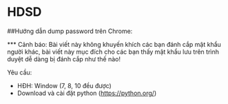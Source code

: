 # HDSD
##Hướng dẫn dump password trên Chrome:

*** Cảnh báo: Bài viết này không khuyến khích các bạn đánh cắp mật khẩu người khác, bài viết này mục đích cho các bạn thấy mật khẩu lưu trên trình duyệt dễ dàng bị đánh cắp như thế nào!

Yêu cầu:
- HĐH: Window (7, 8, 10 đều được)
- Download và cài đặt python (https://python.org/)
